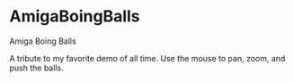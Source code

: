 # AmigaBoingBalls
Amiga Boing Balls

A tribute to my favorite demo of all time. Use the mouse to pan, zoom, and push the balls.
